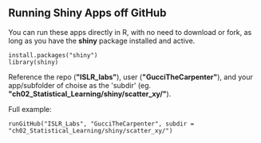## Running Shiny Apps off GitHub

You can run these apps directly in R, with no need to download or fork, as long as you have the **shiny** package installed and active. 
```
install.packages("shiny")
library(shiny)
```

Reference the repo (**"ISLR_labs"**), user (**"GucciTheCarpenter"**), and your app/subfolder of choise as the 'subdir' (eg. **"ch02_Statistical_Learning/shiny/scatter_xy/"**).

Full example:
```
runGitHub("ISLR_Labs", "GucciTheCarpenter", subdir = "ch02_Statistical_Learning/shiny/scatter_xy/")
```
